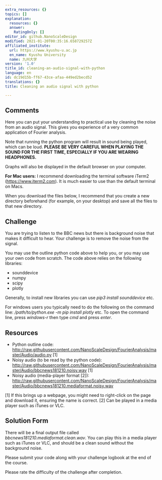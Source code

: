 ```yaml
---
extra_resources: {}
topics: []
explanation:
  resources: {}
  answer:
    RatingOnly: []
editor_id: github.NanoScaleDesign
modified: 2021-01-20T00:35:16.658729257Z
affiliated_institute:
  url: https://www.kyushu-u.ac.jp
  en_name: Kyushu University
  name: 九州大学
version: '1.0'
title_id: cleaning-an-audio-signal-with-python
language: en
id: dc19d15b-ff67-43ce-afaa-449ed2becd52
translations: {}
title: Cleaning an audio signal with python

---
```


## Comments
Here you can put your understanding to practical use by cleaning the noise from an audio signal. This gives you experience of a very common application of Fourier analysis.

Note that running the python program will result in sound being played, which can be loud. **PLEASE BE VERY CAREFUL WHEN PLAYING THE SOUND FOR THE FIRST TIME, ESPECIALLY IF YOU ARE WEARING HEADPHONES.**

Graphs will also be displayed in the default browser on your computer.

**For Mac users:** I recommend downloading the terminal software iTerm2 (https://www.iterm2.com). It is much easier to use than the default terminal on Macs.

When you download the files below, I recommend that you create a new directory beforehand (for example, on your desktop) and save all the files to that new directory.


## Challenge
You are trying to listen to the BBC news but there is background noise that makes it difficult to hear. Your challenge is to remove the noise from the signal.

You may use the outline python code above to help you, or you may use your own code from scratch. The code above relies on the following libraries:

- sounddevice
- numpy
- scipy
- plotly

Generally, to install new libraries you can use *pip3 install sounddevice* etc.

For windows users you typically need to do the following on the command line:
*/path/to/python.exe -m pip install plotly*
etc. To open the command line, press *windows-r* then type *cmd* and press *enter*.


## Resources
- Python outline code: http://raw.githubusercontent.com/NanoScaleDesign/FourierAnalysis/master/Audio/audio.py [1]
- Noisy audio (to be read by the python code): http://raw.githubusercontent.com/NanoScaleDesign/FourierAnalysis/master/Audio/bbcnews181210.noisy.wav [1]
- Noisy audio (media-player format [2]): http://raw.githubusercontent.com/NanoScaleDesign/FourierAnalysis/master/Audio/bbcnews181210.mediaformat.noisy.wav

[1] If this brings up a webpage, you might need to right-click on the page and download it, ensuring the name is correct.
[2] Can be played in a media player such as iTunes or VLC.


## Solution Form
There will be a final output file called *bbcnews181210.mediaformat.clean.wav*.
You can play this in a media player such as iTunes or VLC, and should be a clean sound without the background noise.

Please submit your code along with your challenge logbook at the end of the course.

Please rate the difficulty of the challenge after completion.